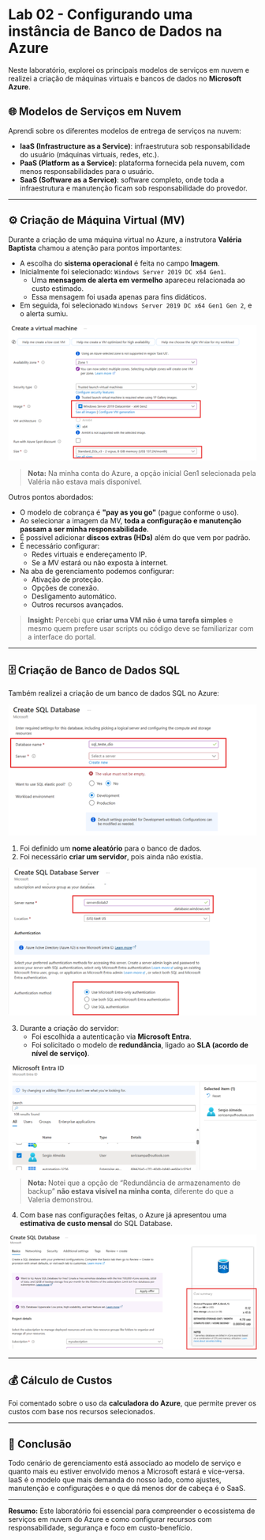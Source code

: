 # Lab 02 - Configurando uma instância de Banco de Dados na Azure

Neste laboratório, explorei os principais modelos de serviços em nuvem e realizei a criação de máquinas virtuais e bancos de dados no **Microsoft Azure**.

## 🌐 Modelos de Serviços em Nuvem

Aprendi sobre os diferentes modelos de entrega de serviços na nuvem:

- **IaaS (Infrastructure as a Service)**: infraestrutura sob responsabilidade do usuário (máquinas virtuais, redes, etc.).
- **PaaS (Platform as a Service)**: plataforma fornecida pela nuvem, com menos responsabilidades para o usuário.
- **SaaS (Software as a Service)**: software completo, onde toda a infraestrutura e manutenção ficam sob responsabilidade do provedor.

---

## ⚙️ Criação de Máquina Virtual (MV)

Durante a criação de uma máquina virtual no Azure, a instrutora **Valéria Baptista** chamou a atenção para pontos importantes:

- A escolha do **sistema operacional** é feita no campo **Imagem**.
- Inicialmente foi selecionado: `Windows Server 2019 DC x64 Gen1`.
  - Uma **mensagem de alerta em vermelho** apareceu relacionada ao custo estimado.
  - Essa mensagem foi usada apenas para fins didáticos.
- Em seguida, foi selecionado `Windows Server 2019 DC x64 Gen1 Gen 2`, e o alerta sumiu.

![criação da MV](https://github.com/Sericsal/resumo-do-lab/blob/XP_Inc_Cloud_com_IA/images/Create_VM.png?raw=true)

> **Nota:** Na minha conta do Azure, a opção inicial Gen1 selecionada pela Valéria não estava mais disponível.

Outros pontos abordados:

- O modelo de cobrança é **"pay as you go"** (pague conforme o uso).
- Ao selecionar a imagem da MV, **toda a configuração e manutenção passam a ser minha responsabilidade**.
- É possível adicionar **discos extras (HDs)** além do que vem por padrão.
- É necessário configurar:
  - Redes virtuais e endereçamento IP.
  - Se a MV estará ou não exposta à internet.
- Na aba de gerenciamento podemos configurar:
  - Ativação de proteção.
  - Opções de conexão.
  - Desligamento automático.
  - Outros recursos avançados.

> **Insight:** Percebi que **criar uma VM não é uma tarefa simples** e mesmo quem prefere usar scripts ou código deve se familiarizar com a interface do portal.

---

## 🗄️ Criação de Banco de Dados SQL

Também realizei a criação de um banco de dados SQL no Azure:

![criação do BD SQL](https://github.com/Sericsal/resumo-do-lab/blob/XP_Inc_Cloud_com_IA/images/SQL_DB.png?raw=true)

1. Foi definido um **nome aleatório** para o banco de dados.
2. Foi necessário **criar um servidor**, pois ainda não existia.

![criação do servidor e método de autenticação](https://github.com/Sericsal/resumo-do-lab/blob/XP_Inc_Cloud_com_IA/images/SQL_authentication.png?raw=true)
  
3. Durante a criação do servidor:
   - Foi escolhida a autenticação via **Microsoft Entra**.
   - Foi solicitado o modelo de **redundância**, ligado ao **SLA (acordo de nível de serviço)**.

![autenticação via MS Entra](https://github.com/Sericsal/resumo-do-lab/blob/XP_Inc_Cloud_com_IA/images/SQL_Entra.png?raw=true)


> **Nota:** Notei que a opção de “Redundância de armazenamento de backup” **não estava visível na minha conta**, diferente do que a Valeria demonstrou.



4. Com base nas configurações feitas, o Azure já apresentou uma **estimativa de custo mensal** do SQL Database.

![custo_BD SQL](https://github.com/Sericsal/resumo-do-lab/blob/XP_Inc_Cloud_com_IA/images/SQL_custo_destaque.png?raw=true)

---

## 💰 Cálculo de Custos

Foi comentado sobre o uso da **calculadora do Azure**, que permite prever os custos com base nos recursos selecionados.

---

## 🧠 Conclusão

Todo cenário de gerenciamento está associado ao modelo de serviço e quanto mais eu estiver envolvido menos a Microsoft estará e vice-versa. 
IaaS é o modelo que mais demanda do nosso lado, como ajustes, manutenção e configurações e o que dá menos dor de cabeça é o SaaS.

---

**Resumo:** Este laboratório foi essencial para compreender o ecossistema de serviços em nuvem do Azure e como configurar recursos com responsabilidade, segurança e foco em custo-benefício.
